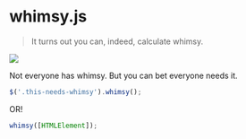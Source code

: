 # whimsy.js

> It turns out you can, indeed, calculate whimsy.

![](http://www.gifti.me/i/oBXjOR3.gif)

Not everyone has whimsy. But you can bet everyone needs it.

```js
$('.this-needs-whimsy').whimsy();
```

OR!

```js
whimsy([HTMLElement]);
```
